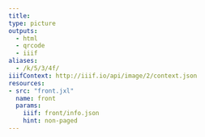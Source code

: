 ```yaml
---
title:
type: picture
outputs:
  - html
  - qrcode
  - iiif
aliases:
  - /k/5/3/4f/
iiifContext: http://iiif.io/api/image/2/context.json
resources:
- src: "front.jxl"
  name: front
  params:
    iiif: front/info.json
    hint: non-paged
---
```

